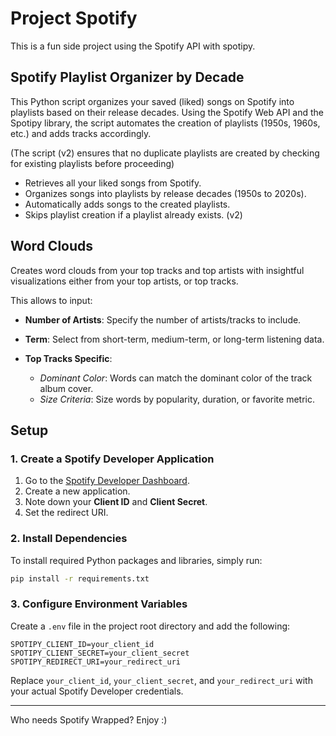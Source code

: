 # Project Spotify

This is a fun side project using the Spotify API with spotipy.

## Spotify Playlist Organizer by Decade

This Python script organizes your saved (liked) songs on Spotify into playlists based on their release decades. Using the Spotify Web API and the Spotipy library, the script automates the creation of playlists (1950s, 1960s, etc.) and adds tracks accordingly. 

(The script (v2) ensures that no duplicate playlists are created by checking for existing playlists before proceeding)

- Retrieves all your liked songs from Spotify.
- Organizes songs into playlists by release decades (1950s to 2020s).
- Automatically adds songs to the created playlists.
- Skips playlist creation if a playlist already exists. (v2)


## Word Clouds

Creates word clouds from your top tracks and top artists with insightful visualizations either from your top artists, or top tracks.


This allows to input:
- **Number of Artists**: Specify the number of artists/tracks to include.
- **Term**: Select from short-term, medium-term, or long-term listening data.

- **Top Tracks Specific**:
    - *Dominant Color*: Words can match the dominant color of the track album cover.
    - *Size Criteria*: Size words by popularity, duration, or favorite metric.


## Setup

### 1. Create a Spotify Developer Application

1. Go to the [Spotify Developer Dashboard](https://developer.spotify.com/dashboard/).
2. Create a new application.
3. Note down your **Client ID** and **Client Secret**.
4. Set the redirect URI.

### 2. Install Dependencies

To install required Python packages and libraries, simply run:
```bash
pip install -r requirements.txt
```

### 3. Configure Environment Variables

Create a `.env` file in the project root directory and add the following:

```
SPOTIPY_CLIENT_ID=your_client_id
SPOTIPY_CLIENT_SECRET=your_client_secret
SPOTIPY_REDIRECT_URI=your_redirect_uri
```

Replace `your_client_id`, `your_client_secret`, and `your_redirect_uri` with your actual Spotify Developer credentials.

---

Who needs Spotify Wrapped? Enjoy :)